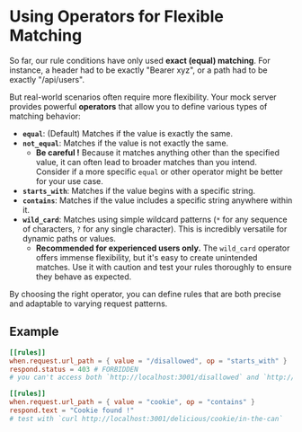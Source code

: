 # Using Operators for Flexible Matching

So far, our rule conditions have only used **exact (equal) matching**. For instance, a header had to be exactly "Bearer xyz", or a path had to be exactly "/api/users".

But real-world scenarios often require more flexibility. Your mock server provides powerful **operators** that allow you to define various types of matching behavior:

- **`equal`**: (Default) Matches if the value is exactly the same.
- **`not_equal`**: Matches if the value is not exactly the same.
    - **Be careful !** Because it matches anything other than the specified value, it can often lead to broader matches than you intend. Consider if a more specific `equal` or other operator might be better for your use case.
- **`starts_with`**: Matches if the value begins with a specific string.
- **`contains`**: Matches if the value includes a specific string anywhere within it.
- **`wild_card`**: Matches using simple wildcard patterns (`*` for any sequence of characters, `?` for any single character). This is incredibly versatile for dynamic paths or values.
    - **Recommended for experienced users only.** The `wild_card` operator offers immense flexibility, but it's easy to create unintended matches. Use it with caution and test your rules thoroughly to ensure they behave as expected.

By choosing the right operator, you can define rules that are both precise and adaptable to varying request patterns.

## Example

```toml
[[rules]]
when.request.url_path = { value = "/disallowed", op = "starts_with" }
respond.status = 403 # FORBIDDEN
# you can't access both `http://localhost:3001/disallowed` and `http://localhost:3001/disallowed/some/room` (403 Forbidden) but can `http://localhost:3001/allowed/disallowed` (perhaps 404 Not Found)

[[rules]]
when.request.url_path = { value = "cookie", op = "contains" }
respond.text = "Cookie found !"
# test with `curl http://localhost:3001/delicious/cookie/in-the-can`
```
